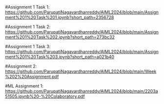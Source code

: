 #Assignment 1 Task 1: https://github.com/ParupatiNagavardhanreddy/AIML2024/blob/main/Assignment%201%20Task%201.ipynb?short_path=2356728


#Assignment 1 Task 2: https://github.com/ParupatiNagavardhanreddy/AIML2024/blob/main/Assignment%201%20Task%202.ipynb?short_path=273bc32


#Assignment 1 Task 3: https://github.com/ParupatiNagavardhanreddy/AIML2024/blob/main/Assignment%201%20Task%203.ipynb?short_path=a021b40

 
#Assignment 2: https://github.com/ParupatiNagavardhanreddy/AIML2024/blob/main/Week%202%20Assignment.pdf


#ML Assignment 1: https://github.com/ParupatiNagavardhanreddy/AIML2024/blob/main/2203a51505.ipynb%20-%20Colaboratory.pdf
